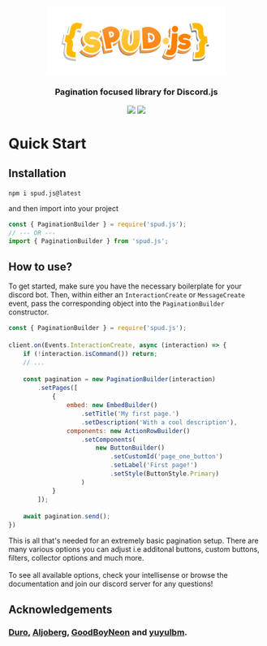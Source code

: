 
<p align='center'>
    <img src="assets/spud logo.png" width='70%'>
    <h3 align='center'>Pagination focused library for Discord.js</h3>
</p>

<p align='center'>
<a href='https://discord.gg/EsfbnxTdej'><img src='https://img.shields.io/discord/925648118530314280?color=5865F2&logo=discord&logoColor=white'></a>
<a href=''><img src='https://img.shields.io/npm/d18m/spud.js'></a>
</p>

# Quick Start

## Installation
```
npm i spud.js@latest
```
and then import into your project
```ts
const { PaginationBuilder } = require('spud.js');
// --- OR ---
import { PaginationBuilder } from 'spud.js';
```

## How to use?
To get started, make sure you have the necessary boilerplate for your discord bot. Then, within either an `InteractionCreate` or `MessageCreate` event, pass the corresponding object into the `PaginationBuilder` constructor.

```js
const { PaginationBuilder } = require('spud.js');

client.on(Events.InteractionCreate, async (interaction) => {
    if (!interaction.isCommand()) return;   
    // ...

    const pagination = new PaginationBuilder(interaction)
        .setPages([
            {
                embed: new EmbedBuilder()
                    .setTitle('My first page.')
                    .setDescription('With a cool description'),
                components: new ActionRowBuilder()
                    .setComponents(
                        new ButtonBuilder()
                            .setCustomId('page_one_button')
                            .setLabel('First page!')
                            .setStyle(ButtonStyle.Primary)
                    )
            }
        ]);
    
    await pagination.send();
})
```

This is all that's needed for an extremely basic pagination setup. There are many various options you can adjust i.e additonal buttons, custom buttons, filters, collector options and much more.
<br><br>
To see all available options, check your intellisense or browse the documentation and join our discord server for any questions!

## Acknowledgements

### [Duro](https://github.com/DuroCodes), [Aljoberg](https://github.com/Aljoberg), [GoodBoyNeon](https://github.com/GoodBoyNeon) and [yuyulbm](https://github.com/yuyulbm).